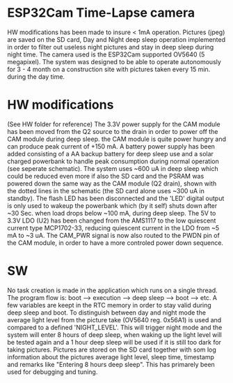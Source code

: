# ESP32Cam Time-Lapse camera
HW modifications has been made to insure < 1mA operation. Pictures (jpeg) are saved on the SD card, Day and Night deep sleep operation implemented in order to filter out useless
night pictures and stay in deep sleep during night time. The camera used is the ESP32Cam supported OV5640 (5 megapixel). The system was designed to be able to operate autonomously
for 3 - 4 month on a construction site with pictures taken every 15 min. during the day time.
# HW modifications
(See HW folder for reference)
The 3.3V power supply for the CAM module has been moved from the Q2 source to the drain in order to power off the CAM module during deep sleep. the CAM module is quite power
hungry and can produce peak current of +150 mA. A battery power supply has been added consisting of a AA backup battery for deep sleep use and a solar charged powerbank to
handle peak consumption during normal operation (see seperate schematic).
The system uses ~600 uA in deep sleep which could be reduced even more if also the SD card and the PSRAM was powered down the same way as the CAM module (Q2 drain), shown with
the dotted lines in the schematic (the SD card alone uses ~300 uA in standby). The flash LED has been disconnected and the 'LED' digital output is only used to wakeup the
powerbank which (by it self) shuts down after ~30 Sec. when load drops below ~100 mA, during deep sleep. The 5V to 3.3V LDO (U2) has been changed from the AMS1117 to the low
quiescent current type MCP1702-33, reducing quiescent current in the LDO from ~5 mA to ~3 uA. The CAM_PWR signal is now also routed to the PWDN pin of the CAM module, in order
to have a more controled power down sequence.
# SW
No task creation is made in the application which runs on a single thread. The program flow is: boot --> execution --> deep sleep --> boot --> etc.
A few variables are keept in the RTC memory in order to stay valid during deep sleep and boot. To distinguish between day and night mode the average light level from the picture
take (OV5640 reg. 0x56A1) is used and compared to a defined 'NIGHT_LEVEL'. This will trigger night mode and the system will enter 8 hours of deep sleep, when waking up the light
level will be tested again and a 1 hour deep sleep will be used if it is still too dark for taking pictures.
Pictures are stored on the SD card together with som log information about the pictures average light level, sleep time, timestamp and remarks like "Entering 8 hours deep sleep".
This has primarely been used for debugging and tuning. 

